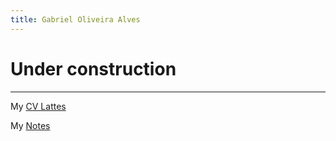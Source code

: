 ```yaml
---
title: Gabriel Oliveira Alves
---
```


# Under construction
---

My [CV Lattes](http://lattes.cnpq.br/8556653249943418)

My [Notes](/notes.md)
